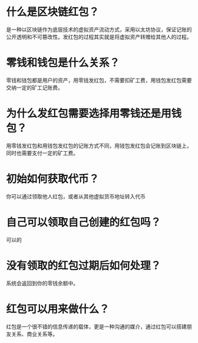 # 什么是区块链红包？

 是一种以区块链作为底层技术的虚拟资产流动方式，采用以太坊协议，保证记账的公开透明和不可篡改性。发红包的过程其实就是将虚拟资产转赠给其他人的过程。


# 零钱和钱包是什么关系？

 零钱和钱包都是用户的资产，用零钱发红包，不需要扣矿工费，用钱包发红包需要交纳一定的矿工记账费。


# 为什么发红包需要选择用零钱还是用钱包？

 用零钱发红包和用钱包发红包的记账方式不同，用钱包发红包会记账到区块链上，同时也需要支付一定的矿工费。


# 初始如何获取代币？

 你可以通过领取他人红包，或者从其他虚拟货币地址转入代币

# 自己可以领取自己创建的红包吗？

 可以的


# 没有领取的红包过期后如何处理？

 系统会返回到你的零钱余额中。


# 红包可以用来做什么？

 红包是一个很不错的信息传递的载体，更是一种沟通的媒介，通过红包可以搭建朋友关系、商业关系等。